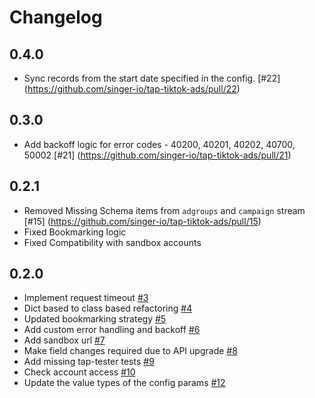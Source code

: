 # Changelog

## 0.4.0
 * Sync records from the start date specified in the config. [#22] (https://github.com/singer-io/tap-tiktok-ads/pull/22)

## 0.3.0
 * Add backoff logic for error codes - 40200, 40201, 40202, 40700, 50002 [#21] (https://github.com/singer-io/tap-tiktok-ads/pull/21)

## 0.2.1
 * Removed Missing Schema items from `adgroups` and `campaign` stream [#15] (https://github.com/singer-io/tap-tiktok-ads/pull/15)
 * Fixed Bookmarking logic
 * Fixed Compatibility with sandbox accounts


## 0.2.0
  * Implement request timeout [#3](https://github.com/singer-io/tap-tiktok-ads/pull/3)
  * Dict based to class based refactoring [#4](https://github.com/singer-io/tap-tiktok-ads/pull/4)
  * Updated bookmarking strategy [#5](https://github.com/singer-io/tap-tiktok-ads/pull/5)
  * Add custom error handling and backoff [#6](https://github.com/singer-io/tap-tiktok-ads/pull/6)
  * Add sandbox url [#7](https://github.com/singer-io/tap-tiktok-ads/pull/7)
  * Make field changes required due to API upgrade [#8](https://github.com/singer-io/tap-tiktok-ads/pull/8)
  * Add missing tap-tester tests [#9](https://github.com/singer-io/tap-tiktok-ads/pull/9)
  * Check account access [#10](https://github.com/singer-io/tap-tiktok-ads/pull/10)
  * Update the value types of the config params [#12](https://github.com/singer-io/tap-tiktok-ads/pull/12)
